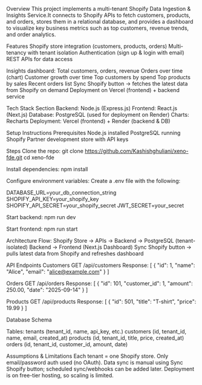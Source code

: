 Overview
This project implements a multi-tenant Shopify Data Ingestion & Insights Service.It connects to Shopify APIs to fetch customers, products, and orders, stores them in a relational database, and provides a dashboard to visualize key business metrics such as top customers, revenue trends, and order analytics.

Features
Shopify store integration (customers, products, orders)
Multi-tenancy with tenant isolation
Authentication (sign up & login with email)
REST APIs for data access

Insights dashboard:
Total customers, orders, revenue
Orders over time (chart)
Customer growth over time
Top customers by spend
Top products by sales
Recent orders list
Sync Shopify button → fetches the latest data from Shopify on demand
Deployment on Vercel (frontend) + backend service

Tech Stack Section
Backend: Node.js (Express.js)
Frontend: React.js (Next.js)
Database: PostgreSQL (used for deployment on Render)
Charts: Recharts
Deployment: Vercel (frontend) + Render (backend & DB)

Setup Instructions
Prerequisites
Node.js installed
PostgreSQL running
Shopify Partner development store with API keys

Steps
Clone the repo:
git clone https://github.com/Kashishghuliani/xeno-fde.git
cd xeno-fde

Install dependencies:
npm install

Configure environment variables:
Create a .env file with the following:

DATABASE_URL=your_db_connection_string
SHOPIFY_API_KEY=your_shopify_key
SHOPIFY_API_SECRET=your_shopify_secret
JWT_SECRET=your_secret


Start backend:
npm run dev


Start frontend:
npm run start


Architecture
Flow:
Shopify Store → APIs → Backend → PostgreSQL (tenant-isolated)
Backend → Frontend (Next.js Dashboard)
Sync Shopify button → pulls latest data from Shopify and refreshes dashboard

API Endpoints
Customers
GET /api/customers
Response:
[
  { "id": 1, "name": "Alice", "email": "alice@example.com" }
]

Orders
GET /api/orders
Response:
[
  { "id": 101, "customer_id": 1, "amount": 250.00, "date": "2025-09-14" }
]

Products
GET /api/products
Response:
[
  { "id": 501, "title": "T-shirt", "price": 19.99 }
]

Database Schema

Tables:
tenants (tenant_id, name, api_key, etc.)
customers (id, tenant_id, name, email, created_at)
products (id, tenant_id, title, price, created_at)
orders (id, tenant_id, customer_id, amount, date)

Assumptions & Limitations
Each tenant = one Shopify store.
Only email/password auth used (no OAuth).
Data sync is manual using Sync Shopify button; scheduled sync/webhooks can be added later.
Deployment is on free-tier hosting, so scaling is limited.

